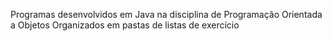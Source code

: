 Programas desenvolvidos em Java na disciplina de Programação Orientada a Objetos
Organizados em pastas de listas de exercício